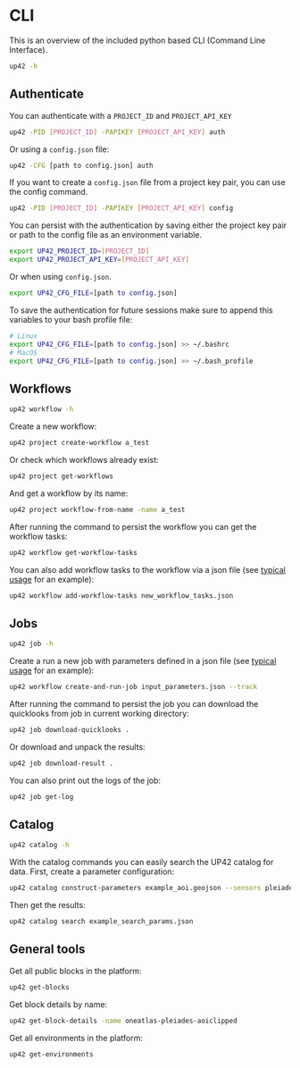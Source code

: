 # CLI

This is an overview of the included python based CLI (Command Line Interface).

```bash
up42 -h
```

## Authenticate
You can authenticate with a `PROJECT_ID` and `PROJECT_API_KEY`
```bash
up42 -PID [PROJECT_ID] -PAPIKEY [PROJECT_API_KEY] auth
```

Or using a `config.json` file:
```bash
up42 -CFG [path to config.json] auth
```

If you want to create a `config.json` file from a project key pair, you can use the
config command.

```bash
up42 -PID [PROJECT_ID] -PAPIKEY [PROJECT_API_KEY] config
```

You can persist with the authentication by saving either the
project key pair or path to the config file as an environment variable.

```bash
export UP42_PROJECT_ID=[PROJECT_ID]
export UP42_PROJECT_API_KEY=[PROJECT_API_KEY]
```

Or when using `config.json`.

```bash
export UP42_CFG_FILE=[path to config.json]
```

To save the authentication for future sessions make sure to append this variables
to your bash profile file:
```bash
# Linux
export UP42_CFG_FILE=[path to config.json] >> ~/.bashrc
# MacOS
export UP42_CFG_FILE=[path to config.json] >> ~/.bash_profile
```

## Workflows
```bash
up42 workflow -h
```

Create a new workflow:
```bash
up42 project create-workflow a_test
```

Or check which workflows already exist:
```bash
up42 project get-workflows
```

And get a workflow by its name:
```bash
up42 project workflow-from-name -name a_test
```

After running the command to persist the workflow you can get the workflow tasks:

```bash
up42 workflow get-workflow-tasks
```

You can also add workflow tasks to the workflow via a json file (see [typical usage](04_typical_usage.md) for an example):
```bash
up42 workflow add-workflow-tasks new_workflow_tasks.json
```

## Jobs
```bash
up42 job -h
```

Create a run a new job with parameters defined in a json file (see [typical usage](04_typical_usage.md) for an example):
```bash
up42 workflow create-and-run-job input_parameters.json --track
```

After running the command to persist the job you can download the quicklooks from
job in current working directory:
```bash
up42 job download-quicklooks .
```
Or download and unpack the results:
```bash
up42 job download-result .
```

You can also print out the logs of the job:
```bash
up42 job get-log
```

## Catalog
```bash
up42 catalog -h
```

With the catalog commands you can easily search the UP42 catalog for data. First,
create a parameter configuration:
```bash
up42 catalog construct-parameters example_aoi.geojson --sensors pleiades --max-cloud-cover 5
```

Then get the results:
```bash
up42 catalog search example_search_params.json
```

## General tools

Get all public blocks in the platform:
```bash
up42 get-blocks
```

Get block details by name:
```bash
up42 get-block-details -name oneatlas-pleiades-aoiclipped
```

Get all environments in the platform:
```bash
up42 get-environments
```
